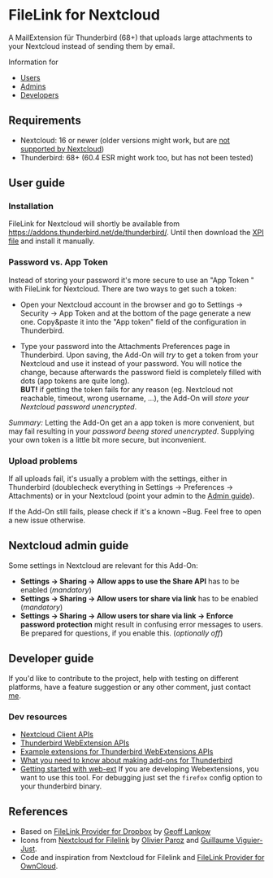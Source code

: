 # FileLink for Nextcloud

A MailExtension für Thunderbird (68+) that uploads large attachments to your Nextcloud instead of sending them by email.

Information for

* [Users](#user-guide)
* [Admins](#nextcloud-admin-guide)
* [Developers](#developer-guide)

## Requirements

* Nextcloud: 16 or newer (older versions might work, but are [not supported by Nextcloud](https://github.com/nextcloud/server/wiki/Maintenance-and-Release-Schedule))
* Thunderbird: 68+ (60.4 ESR might work too, but has not been tested)

## User guide

### Installation

FileLink for Nextcloud will shortly be available from https://addons.thunderbird.net/de/thunderbird/. Until then download the [XPI file](https://gitlab.com/joendres/filelink-nextcloud/raw/master/web-ext-artifacts/filelink_provider_for_nextcloud-2.0.0.xpi) and install it manually.

### Password vs. App Token

Instead of storing your password it's more secure to use an "App Token " with FileLink for Nextcloud. There are two ways to get such a token:

* Open your Nextcloud account in the browser and go to Settings -> Security -> App Token and at the bottom of the page generate a new one. Copy&paste it into the "App token" field of the configuration in Thunderbird.

* Type your password into the Attachments Preferences page in Thunderbird. Upon saving, the Add-On will *try* to get a token from your Nextcloud and use it instead of your password. You will notice the change, because afterwards the password field is completely filled with dots (app tokens are quite long).\
**BUT!** if getting the token fails for any reason (eg. Nextcloud not reachable, timeout, wrong username, ...), the Add-On will *store your Nextcloud password unencrypted*.

_Summary:_ Letting the Add-On get an a app token is more convenient, but may fail resulting in your *password beeng stored unencrypted*. Supplying your own token is a little bit more secure, but inconvenient.

### Upload problems

If all uploads fail, it's usually a problem with the settings, either in Thunderbird (doublecheck everything in Settings -> Preferences -> Attachments) or in your Nextcloud (point your admin to the [Admin guide](#nextcloud-admin-guide)).

If the Add-On still fails, please check if it's a known ~Bug. Feel free to open a new issue otherwise.

## Nextcloud admin guide

Some settings in Nextcloud are relevant for this Add-On:

* **Settings -> Sharing -> Allow apps to use the Share API** has to be enabled (*mandatory*)
* **Settings -> Sharing -> Allow users tor share via link** has to be enabled (*mandatory*)
* **Settings -> Sharing -> Allow users tor share via link -> Enforce password protection** might result in confusing error messages to users. Be prepared for questions, if you enable this. (*optionally off*)

## Developer guide

If you'd like to contribute to the project, help with testing on different platforms, have a feature suggestion or any other comment, just contact [me](@joendres).

### Dev resources

* [Nextcloud Client APIs](https://docs.nextcloud.com/server/stable/developer_manual/client_apis/index.html)
* [Thunderbird WebExtension APIs](https://thunderbird-webextensions.readthedocs.io/en/latest/index.html) 
* [Example extensions for Thunderbird WebExtensions APIs](https://github.com/thundernest/sample-extensions)
* [What you need to know about making add-ons for Thunderbird](https://developer.thunderbird.net/add-ons/)
* [Getting started with web-ext](https://extensionworkshop.com/documentation/develop/getting-started-with-web-ext) If you are developing Webextensions, you want to use this tool. For debugging just set the ```firefox``` config option to your thunderbird binary.

## References

* Based on [FileLink Provider for Dropbox](https://github.com/darktrojan/dropbox) by [Geoff Lankow](https://darktrojan.github.io/)
* Icons from [Nextcloud for Filelink](https://github.com/nextcloud/nextcloud-filelink) by [Olivier Paroz](https://github.com/oparoz) and [Guillaume Viguier-Just](https://github.com/guillaumev).
* Code and inspiration from Nextcloud for Filelink and [FileLink Provider for OwnCloud](https://github.com/thosmos/filelink-owncloud).